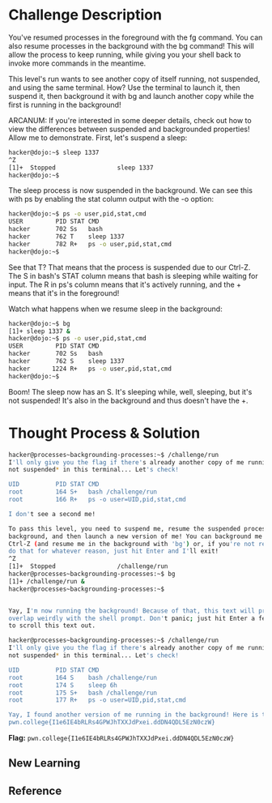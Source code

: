 # Challenge Description
You've resumed processes in the foreground with the fg command. You can also resume processes in the background with the bg command! This will allow the process to keep running, while giving you your shell back to invoke more commands in the meantime.

This level's run wants to see another copy of itself running, not suspended, and using the same terminal. How? Use the terminal to launch it, then suspend it, then background it with bg and launch another copy while the first is running in the background!

ARCANUM: If you're interested in some deeper details, check out how to view the differences between suspended and backgrounded properties! Allow me to demonstrate. First, let's suspend a sleep:
```bash
hacker@dojo:~$ sleep 1337
^Z
[1]+  Stopped                 sleep 1337
hacker@dojo:~$
```
The sleep process is now suspended in the background. We can see this with ps by enabling the stat column output with the -o option:
```bash
hacker@dojo:~$ ps -o user,pid,stat,cmd
USER         PID STAT CMD
hacker       702 Ss   bash
hacker       762 T    sleep 1337
hacker       782 R+   ps -o user,pid,stat,cmd
hacker@dojo:~$ 
```
See that T? That means that the process is suspended due to our Ctrl-Z. The S in bash's STAT column means that bash is sleeping while waiting for input. The R in ps's column means that it's actively running, and the + means that it's in the foreground!

Watch what happens when we resume sleep in the background:
```bash
hacker@dojo:~$ bg
[1]+ sleep 1337 &
hacker@dojo:~$ ps -o user,pid,stat,cmd
USER         PID STAT CMD
hacker       702 Ss   bash
hacker       762 S    sleep 1337
hacker      1224 R+   ps -o user,pid,stat,cmd
hacker@dojo:~$
```
Boom! The sleep now has an S. It's sleeping while, well, sleeping, but it's not suspended! It's also in the background and thus doesn't have the +.
# Thought Process & Solution

```bash
hacker@processes~backgrounding-processes:~$ /challenge/run
I'll only give you the flag if there's already another copy of me running *and 
not suspended* in this terminal... Let's check!

UID          PID STAT CMD
root         164 S+   bash /challenge/run
root         166 R+   ps -o user=UID,pid,stat,cmd

I don't see a second me!

To pass this level, you need to suspend me, resume the suspended process in the 
background, and then launch a new version of me! You can background me with 
Ctrl-Z (and resume me in the background with 'bg') or, if you're not ready to 
do that for whatever reason, just hit Enter and I'll exit!
^Z
[1]+  Stopped                 /challenge/run
hacker@processes~backgrounding-processes:~$ bg
[1]+ /challenge/run &
hacker@processes~backgrounding-processes:~$ 


Yay, I'm now running the background! Because of that, this text will probably 
overlap weirdly with the shell prompt. Don't panic; just hit Enter a few times 
to scroll this text out.

hacker@processes~backgrounding-processes:~$ /challenge/run
I'll only give you the flag if there's already another copy of me running *and 
not suspended* in this terminal... Let's check!

UID          PID STAT CMD
root         164 S    bash /challenge/run
root         174 S    sleep 6h
root         175 S+   bash /challenge/run
root         177 R+   ps -o user=UID,pid,stat,cmd

Yay, I found another version of me running in the background! Here is the flag:
pwn.college{I1e6IE4bRLRs4GPWJhTXXJdPxei.ddDN4QDL5EzN0czW}
```
**Flag:** `pwn.college{I1e6IE4bRLRs4GPWJhTXXJdPxei.ddDN4QDL5EzN0czW}`
## New Learning
## Reference
